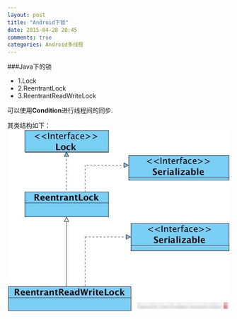 ```yaml
---
layout: post
title: "Android下锁"
date: 2015-04-28 20:45
comments: true
categories: Android多线程
---
```

###Java下的锁

 * 1.Lock
 * 2.ReentrantLock
 * 3.ReentrantReadWriteLock
 
 可以使用**Condition**进行线程间的同步.

其类结构如下：
![image](/images/post/2015-04-28-android-xia-suo/java_lock_classes.png) 
